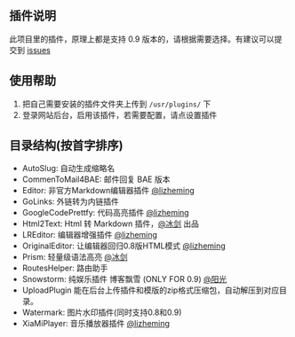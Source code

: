 ## 插件说明 ##

此项目里的插件，原理上都是支持 0.9 版本的，请根据需要选择。有建议可以提交到 [issues](https://github.com/typecho-fans/plugins/issues)

## 使用帮助 ##

 1. 把自己需要安装的插件文件夹上传到 `/usr/plugins/` 下
 2. 登录网站后台，启用该插件，若需要配置，请点设置插件

## 目录结构(按首字排序) ##

 - AutoSlug: 自动生成缩略名
 - CommenToMail4BAE: 邮件回复 BAE 版本
 - Editor: 非官方Markdown编辑器插件 [@lizheming](https://github.com/lizheming)
 - GoLinks: 外链转为内链插件
 - GoogleCodePrettfy: 代码高亮插件 [@lizheming](https://github.com/lizheming)
 - Html2Text: Html 转 Markdown 插件，[@冰剑](https://github.com/binjoo) 出品
 - LREditor: 编辑器增强插件 [@lizheming](http://github.com/lizheming)
 - OriginalEditor: 让编辑器回归0.8版HTML模式 [@lizheming](http://github.com/lizheming)
 - Prism: 轻量级语法高亮 [@冰剑](https://github.com/binjoo)
 - RoutesHelper: 路由助手
 - Snowstorm: 纯娱乐插件 博客飘雪 (ONLY FOR 0.9) [@阳光](http://ysido.com/Snowstorm_plugin.html)
 - UploadPlugin 能在后台上传插件和模版的zip格式压缩包，自动解压到对应目录。
 - Watermark: 图片水印插件(同时支持0.8和0.9)
 - XiaMiPlayer: 音乐播放器插件 [@lizheming](https://github.com/lizheming)
